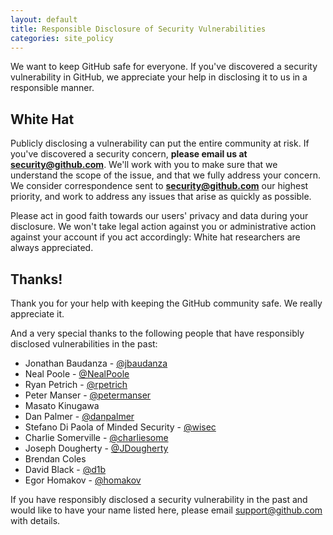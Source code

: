 ```yaml
---
layout: default
title: Responsible Disclosure of Security Vulnerabilities
categories: site_policy
---
```


We want to keep GitHub safe for everyone. If you've discovered a security vulnerability in GitHub, we appreciate your help in disclosing it to us in a responsible manner.

## White Hat

Publicly disclosing a vulnerability can put the entire community at risk. If you've discovered a security concern, **please email us at [security@github.com](mailto:security@github.com)**. We'll work with you to make sure that we understand the scope of the issue, and that we fully address your concern. We consider correspondence sent to **[security@github.com](mailto:security@github.com)** our highest priority, and work to address any issues that arise as quickly as possible.

Please act in good faith towards our users' privacy and data during your disclosure. We won't take legal action against you or administrative action against your account if you act accordingly: White hat researchers are always appreciated.

## Thanks!

Thank you for your help with keeping the GitHub community safe. We really appreciate it.

And a very special thanks to the following people that have responsibly disclosed vulnerabilities in the past:

* Jonathan Baudanza - [@jbaudanza](https://github.com/jbaudanza)
* Neal Poole - [@NealPoole](https://github.com/NealPoole)
* Ryan Petrich - [@rpetrich](https://github.com/rpetrich)
* Peter Manser - [@petermanser](https://github.com/petermanser)
* Masato Kinugawa
* Dan Palmer - [@danpalmer](https://github.com/danpalmer)
* Stefano Di Paola of Minded Security - [@wisec](https://github.com/wisec)
* Charlie Somerville - [@charliesome](https://github.com/charliesome)
* Joseph Dougherty - [@JDougherty](https://github.com/JDougherty)
* Brendan Coles
* David Black - [@d1b](https://github.com/d1b)
* Egor Homakov - [@homakov](https://github.com/homakov)

If you have responsibly disclosed a security vulnerability in the past and would like to have your name listed here, please email support@github.com with details.
